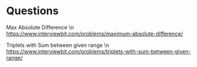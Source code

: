 # Questions

Max Absolute Difference \n
https://www.interviewbit.com/problems/maximum-absolute-difference/


Triplets with Sum between given range \n
https://www.interviewbit.com/problems/triplets-with-sum-between-given-range/


